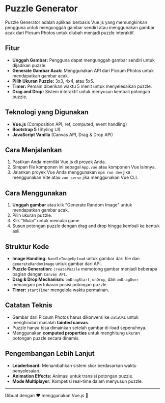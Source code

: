 # Puzzle Generator

Puzzle Generator adalah aplikasi berbasis Vue.js yang memungkinkan pengguna untuk mengunggah gambar sendiri atau menggunakan gambar acak dari Picsum Photos untuk diubah menjadi puzzle interaktif.

## Fitur
- **Unggah Gambar:** Pengguna dapat mengunggah gambar sendiri untuk dijadikan puzzle.
- **Generate Gambar Acak:** Menggunakan API dari Picsum Photos untuk mendapatkan gambar acak.
- **Pilih Ukuran Puzzle:** 3x3, 4x4, atau 5x5.
- **Timer:** Pemain diberikan waktu 5 menit untuk menyelesaikan puzzle.
- **Drag and Drop:** Sistem interaktif untuk menyusun kembali potongan puzzle.

## Teknologi yang Digunakan
- **Vue.js** (Composition API, ref, computed, event handling)
- **Bootstrap 5** (Styling UI)
- **JavaScript Vanilla** (Canvas API, Drag & Drop API)

## Cara Menjalankan
1. Pastikan Anda memiliki Vue.js di proyek Anda.
2. Simpan file komponen ini sebagai `App.vue` atau komponen Vue lainnya.
3. Jalankan proyek Vue Anda menggunakan `npm run dev` jika menggunakan Vite atau `vue serve` jika menggunakan Vue CLI.

## Cara Menggunakan
1. **Unggah gambar** atau klik "Generate Random Image" untuk mendapatkan gambar acak.
2. Pilih ukuran puzzle.
3. Klik "Mulai" untuk memulai game.
4. Susun potongan puzzle dengan drag and drop hingga kembali ke bentuk asli.

## Struktur Kode
- **Image Handling:** `handleImageUpload` untuk gambar dari file dan `generateRandomImage` untuk gambar dari API.
- **Puzzle Generation:** `createPuzzle` memotong gambar menjadi beberapa bagian dengan `Canvas API`.
- **Drag & Drop Mechanism:** `onDragStart`, `onDrop`, dan `onDragOver` menangani pertukaran posisi potongan puzzle.
- **Timer:** `startTimer` mengelola waktu permainan.

## Catatan Teknis
- Gambar dari Picsum Photos harus dikonversi ke `dataURL` untuk menghindari masalah **tainted canvas**.
- Puzzle hanya bisa dimainkan setelah gambar di-load sepenuhnya.
- Menggunakan **computed properties** untuk menghitung ukuran potongan puzzle secara dinamis.

## Pengembangan Lebih Lanjut
- **Leaderboard:** Menambahkan sistem skor berdasarkan waktu penyelesaian.
- **Animation Effects:** Animasi untuk transisi potongan puzzle.
- **Mode Multiplayer:** Kompetisi real-time dalam menyusun puzzle.

---
Dibuat dengan ❤️ menggunakan Vue.js 🚀

